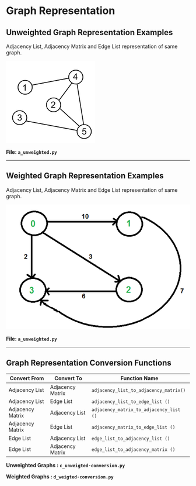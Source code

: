 # Graph Representation

## Unweighted Graph Representation Examples

Adjacency List, Adjacency Matrix and Edge List representation of same graph.

![Unweighted Graph](..\README\terminology-3.png)

**File: `a_unweighted.py`**

------------------------------

## Weighted Graph Representation Examples

Adjacency List, Adjacency Matrix and Edge List representation of same graph.

![Weighted Graph](..\README\terminology-4.png)

**File: `a_unweighted.py`**

------------------------------

## Graph Representation Conversion Functions

| Convert From     | Convert To       | Function Name                       |
| ---------------- | ---------------- | ----------------------------------- |
| Adjacency List   | Adjacency Matrix | `adjacency_list_to_adjacency_matrix()` |
| Adjacency List   | Edge List        | `adjacency_list_to_edge_list ()` |
| Adjacency Matrix | Adjacency List   | `adjacency_matrix_to_adjacency_list ()` |
| Adjacency Matrix | Edge List        | `adjacency_matrix_to_edge_list ()` |
| Edge List        | Adjacency List   | `edge_list_to_adjacency_list ()` |
| Edge List        | Adjacency Matrix | `edge_list_to_adjacency_matrix ()` |

**Unweighted Graphs : `c_unweigted-conversion.py`**

**Weighted Graphs :  `d_weigted-conversion.py`**